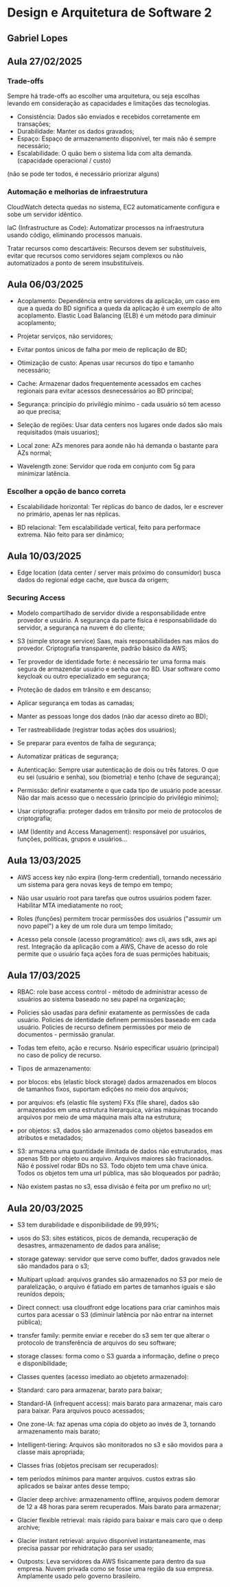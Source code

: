 # Design e Arquitetura de Software 2

## Gabriel Lopes

## Aula 27/02/2025

### Trade-offs

Sempre há trade-offs ao escolher uma arquitetura, ou seja escolhas levando em consideração as capacidades e limitações das tecnologias.

- Consistência: Dados são enviados e recebidos corretamente em transações;
- Durabilidade: Manter os dados gravados;
- Espaço: Espaço de armazenamento disponível, ter mais não é sempre necessário;
- Escalabilidade: O quão bem o sistema lida com alta demanda. (capacidade operacional / custo)

(não se pode ter todos, é necessário priorizar alguns)

### Automação e melhorias de infraestrutura

CloudWatch detecta quedas no sistema, EC2 automaticamente configura e sobe um servidor idêntico.

IaC (Infrastructure as Code): Automatizar processos na infraestrutura usando código, eliminando processos manuais.

Tratar recursos como descartáveis: Recursos devem ser substituíveis, evitar que recursos como servidores sejam complexos ou não automatizados a ponto de serem insubstituíveis.

## Aula 06/03/2025

- Acoplamento: Dependência entre servidores da aplicação, um caso em que a queda do BD significa a queda da aplicação é um exemplo de alto acoplamento. Elastic Load Balancing (ELB) é um método para diminuir acoplamento;

- Projetar serviços, não servidores;

- Evitar pontos únicos de falha por meio de replicação de BD;

- Otimização de custo: Apenas usar recursos do tipo e tamanho necessário;

- Cache: Armazenar dados frequentemente acessados em caches regionais para evitar acessos desnecessários ao BD principal;

- Segurança: princípio do privilégio mínimo - cada usuário só tem acesso ao que precisa;

- Seleção de regiões: Usar data centers nos lugares onde dados são mais requisitados (mais usuarios);

- Local zone: AZs menores para aonde não há demanda o bastante para AZs normal;

- Wavelength zone: Servidor que roda em conjunto com 5g para minimizar latência.

### Escolher a opção de banco correta

- Escalabilidade horizontal: Ter réplicas do banco de dados, ler e escrever no primário, apenas ler nas réplicas. 

- BD relacional: Tem escalabilidade vertical, feito para performace extrema. Não feito para ser dinâmico;

## Aula 10/03/2025

- Edge location (data center / server mais próximo do consumidor) busca dados do regional edge cache, que busca da origem;

### Securing Access

- Modelo compartilhado de servidor divide a responsabilidade entre provedor e usuário. A segurança da parte física é responsabilidade do servidor, a segurança na nuvem é do cliente;

- S3 (simple storage service) Saas, mais responsabilidades nas mãos do provedor. Criptografia transparente, padrão básico da AWS;

- Ter provedor de identidade forte: é necessário ter uma forma mais segura de armazendar usuário e senha que no BD. Usar software como keycloak ou outro epecializado em segurança;

- Proteção de dados em trânsito e em descanso;

- Aplicar segurança em todas as camadas;

- Manter as pessoas longe dos dados (não dar acesso direto ao BD);

- Ter rastreabilidade (registrar todas ações dos usuários);

- Se preparar para eventos de falha de segurança;

- Automatizar práticas de segurança;

- Autenticação: Sempre usar autenticação de dois ou três fatores. O que eu sei (usuário e senha), sou (biometria) e tenho (chave de segurança);

- Permissão: definir exatamente o que cada tipo de usuário pode acessar. Não dar mais acesso que o necessário (princípio do privilégio mínimo);

- Usar criptografia: proteger dados em trânsito por meio de protocolos de criptografia;

- IAM (Identity and Access Management): responsável por usuários, funções, políticas, grupos e usuários...

## Aula 13/03/2025

- AWS access key não expira (long-term credential), tornando necessário um sistema para gera novas keys de tempo em tempo;

- Não usar usuário root para tarefas que outros usuários podem fazer. Habilitar MTA imediatamente no root;

- Roles (funções) permitem trocar permissões dos usuários ("assumir um novo papel") a key de um role dura um tempo limitado;

- Acesso pela console (acesso programático): aws cli, aws sdk, aws api rest. Integração da aplicação com a AWS, Chave de acesso do role permite que o usuário faça ações fora de suas permições habituais;

## Aula 17/03/2025

- RBAC: role base access control - método de administrar acesso de usuários ao sistema baseado no seu papel na organização;

- Policies são usadas para definir exatamente as permissões de cada usuário. Policies de identidade definem permissões baseado em cada usuário. Policies de recurso definem permissões por meio de documentos - permissão granular.

- Todas tem efeito, ação e recurso. Nsário especificar usuário (principal) no caso de policy de recurso.

- Tipos de armazenamento:

- por blocos: ebs (elastic block storage) dados armazenados em blocos de tamanhos fixos, suportam edições no meio dos arquivos;

- por arquivos: efs (elastic file system) FXs (file share), dados são armazenados em uma estrutura hierarquica, várias máquinas trocando arquivos por meio de uma máquina mais alta na estrutura;

- por objetos: s3, dados são armazenados como objetos baseados em atributos e metadados;

- S3: armazena uma quantidade ilimitada de dados não estruturados, mas apenas 5tb por objeto ou arquivo. Arquivos maiores são fracionados. Não é possível rodar BDs no S3. Todo objeto tem uma chave única. Todos os objetos tem uma url pública, mas são bloqueados por padrão;

- Não existem pastas no s3, essa divisão é feita por um prefixo no url;

## Aula 20/03/2025

- S3 tem durabilidade e disponibilidade de 99,99%;

- usos do S3: sites estáticos, picos de demanda, recuperação de desastres, armazenamento de dados para análise;

- storage gateway: servidor que serve como buffer, dados gravados nele são mandados para o s3;

- Multipart upload: arquivos grandes são armazenados no S3 por meio de paralelização, o arquivo é fatiado em partes de tamanhos iguais e são reunídos depois;

- Direct connect: usa cloudfront edge locations para criar caminhos mais curtos para acessar o S3 (diminuir latência por não entrar na internet pública);

- transfer family: permite enviar e receber do s3 sem ter que alterar o protocolo de transferência de arquivos do seu software;

- storage classes: forma como o S3 guarda a informação, define o preço e disponibilidade;

- Classes quentes (acesso imediato ao objeteto armazenado): 

- Standard: caro para armazenar, barato para baixar;

- Standard-IA (infrequent access): mais barato para armazenar, mais caro para baixar. Para arquivos pouco acessados;

- One zone-IA: faz apenas uma cópia do objeto ao invés de 3, tornando armazenamento mais barato;

- Intelligent-tiering: Arquivos são monitorados no s3 e são movidos para a classe mais apropriada;

- Classes frias (objetos precisam ser recuperados):

- tem períodos mínimos para manter arquivos. custos extras são aplicados se baixar antes desse tempo;

- Glacier deep archive: armazenamento offline, arquivos podem demorar de 12 a 48 horas para serem recuperados. Mais barato para armazenar;

- Glacier flexible retrieval: mais rápido para baixar e mais caro que o deep archive;

- Glacier instant retrieval: arquivo disponível instantaneamente, mas precisa passar por rehidratação para ser usado;

- Outposts: Leva servidores da AWS fisicamente para dentro da sua empresa. Nuvem privada como se fosse uma região da sua empresa. Amplamente usado pelo governo brasileiro.